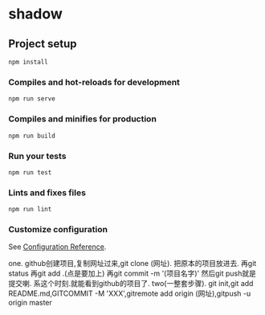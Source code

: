 # shadow

## Project setup
```
npm install
```

### Compiles and hot-reloads for development
```
npm run serve
```

### Compiles and minifies for production
```
npm run build
```

### Run your tests
```
npm run test
```

### Lints and fixes files
```
npm run lint
```

### Customize configuration
See [Configuration Reference](https://cli.vuejs.org/config/).


one. github创建项目,复制网址过来,git clone (网址).  把原本的项目放进去. 再git status 再git add .(点是要加上)  再git commit -m '(项目名字)'  然后git push就是提交喇. 系这个时刻.就能看到github的项目了.  two(一整套步骤). git init,git add README.md,GITCOMMIT -M 'XXX',gitremote add origin (网址),gitpush -u origin master 